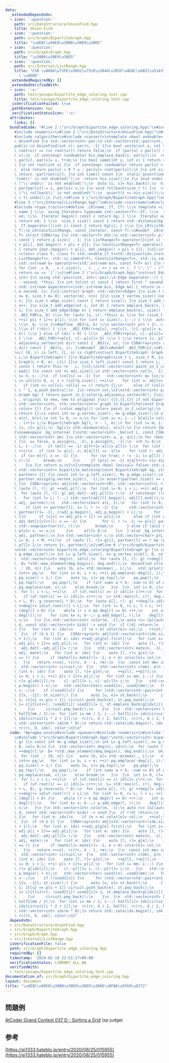 ```yaml
---
data:
  _extendedDependsOn:
  - icon: ':question:'
    path: src/DataStructure/UnionFind.hpp
    title: Union-Find
  - icon: ':question:'
    path: src/Graph/BipartiteGraph.hpp
    title: "\u4E8C\u90E8\u30B0\u30E9\u30D5"
  - icon: ':question:'
    path: src/Graph/Graph.hpp
    title: "\u30B0\u30E9\u30D5"
  - icon: ':question:'
    path: src/Internal/ListRange.hpp
    title: "CSR \u8868\u73FE\u3092\u7528\u3044\u305F\u4E8C\u6B21\u5143\u914D\u5217\
      \ \u4ED6"
  _extendedRequiredBy: []
  _extendedVerifiedWith:
  - icon: ':x:'
    path: test/yosupo/bipartite_edge_coloring.test.cpp
    title: test/yosupo/bipartite_edge_coloring.test.cpp
  _isVerificationFailed: true
  _pathExtension: hpp
  _verificationStatusIcon: ':x:'
  attributes:
    links: []
  bundledCode: "#line 2 \"src/Graph/bipartite_edge_coloring.hpp\"\n#include <queue>\n\
    #include <numeric>\n#line 2 \"src/DataStructure/UnionFind.hpp\"\n#include <vector>\n\
    #include <algorithm>\n#include <cassert>\ntemplate <bool undoable= false> class\
    \ UnionFind {\n std::vector<int> par;\n std::vector<std::pair<int, int>> his;\n\
    public:\n UnionFind(int n): par(n, -1) {}\n bool unite(int u, int v) {\n  if ((u=\
    \ root(u)) == (v= root(v))) return false;\n  if (par[u] > par[v]) std::swap(u,\
    \ v);\n  if constexpr (undoable) his.emplace_back(v, par[v]);\n  return par[u]+=\
    \ par[v], par[v]= u, true;\n }\n bool same(int u, int v) { return root(u) == root(v);\
    \ }\n int root(int u) {\n  if constexpr (undoable) return par[u] < 0 ? u : root(par[u]);\n\
    \  else return par[u] < 0 ? u : par[u]= root(par[u]);\n }\n int size(int u) {\
    \ return -par[root(u)]; }\n int time() const {\n  static_assert(undoable, \"\\\
    'time\\' is not enabled\");\n  return his.size();\n }\n void undo() {\n  static_assert(undoable,\
    \ \"\\'undo\\' is not enabled\");\n  auto [u, s]= his.back();\n  his.pop_back(),\
    \ par[par[u]]-= s, par[u]= s;\n }\n void rollback(size_t t) {\n  static_assert(undoable,\
    \ \"\\'rollback\\' is not enabled\");\n  assert(t <= his.size());\n  while (his.size()\
    \ > t) undo();\n }\n};\n#line 3 \"src/Graph/BipartiteGraph.hpp\"\n#include <tuple>\n\
    #line 3 \"src/Internal/ListRange.hpp\"\n#include <iostream>\n#include <iterator>\n\
    #include <type_traits>\n#define _LR(name, IT, CT) \\\n template <class T> struct\
    \ name { \\\n  using Iterator= typename std::vector<T>::IT; \\\n  Iterator bg,\
    \ ed; \\\n  Iterator begin() const { return bg; } \\\n  Iterator end() const {\
    \ return ed; } \\\n  size_t size() const { return std::distance(bg, ed); } \\\n\
    \  CT &operator[](int i) const { return bg[i]; } \\\n }\n_LR(ListRange, iterator,\
    \ T);\n_LR(ConstListRange, const_iterator, const T);\n#undef _LR\ntemplate <class\
    \ T> struct CSRArray {\n std::vector<T> dat;\n std::vector<int> p;\n size_t size()\
    \ const { return p.size() - 1; }\n ListRange<T> operator[](int i) { return {dat.begin()\
    \ + p[i], dat.begin() + p[i + 1]}; }\n ConstListRange<T> operator[](int i) const\
    \ { return {dat.cbegin() + p[i], dat.cbegin() + p[i + 1]}; }\n};\ntemplate <template\
    \ <class> class F, class T> std::enable_if_t<std::disjunction_v<std::is_same<F<T>,\
    \ ListRange<T>>, std::is_same<F<T>, ConstListRange<T>>, std::is_same<F<T>, CSRArray<T>>>,\
    \ std::ostream &> operator<<(std::ostream &os, const F<T> &r) {\n os << '[';\n\
    \ for (int _= 0, __= r.size(); _ < __; ++_) os << (_ ? \", \" : \"\") << r[_];\n\
    \ return os << ']';\n}\n#line 3 \"src/Graph/Graph.hpp\"\nstruct Edge: std::pair<int,\
    \ int> {\n using std::pair<int, int>::pair;\n Edge &operator--() { return --first,\
    \ --second, *this; }\n int to(int v) const { return first ^ second ^ v; }\n friend\
    \ std::istream &operator>>(std::istream &is, Edge &e) { return is >> e.first >>\
    \ e.second, is; }\n};\nstruct Graph: std::vector<Edge> {\n size_t n;\n Graph(size_t\
    \ n= 0, size_t m= 0): vector(m), n(n) {}\n size_t vertex_size() const { return\
    \ n; }\n size_t edge_size() const { return size(); }\n size_t add_vertex() { return\
    \ n++; }\n size_t add_edge(int s, int d) { return emplace_back(s, d), size() -\
    \ 1; }\n size_t add_edge(Edge e) { return emplace_back(e), size() - 1; }\n#define\
    \ _ADJ_FOR(a, b) \\\n for (auto [u, v]: *this) a; \\\n for (size_t i= 0; i < n;\
    \ ++i) p[i + 1]+= p[i]; \\\n for (int i= size(); i--;) { \\\n  auto [u, v]= (*this)[i];\
    \ \\\n  b; \\\n }\n#define _ADJ(a, b) \\\n vector<int> p(n + 1), c(size() << !dir);\
    \ \\\n if (!dir) { \\\n  _ADJ_FOR((++p[u], ++p[v]), (c[--p[u]]= a, c[--p[v]]=\
    \ b)) \\\n } else if (dir > 0) { \\\n  _ADJ_FOR(++p[u], c[--p[u]]= a) \\\n } else\
    \ { \\\n  _ADJ_FOR(++p[v], c[--p[v]]= b) \\\n } \\\n return {c, p}\n CSRArray<int>\
    \ adjacency_vertex(int dir) const { _ADJ(v, u); }\n CSRArray<int> adjacency_edge(int\
    \ dir) const { _ADJ(i, i); }\n#undef _ADJ\n#undef _ADJ_FOR\n};\n#line 6 \"src/Graph/BipartiteGraph.hpp\"\
    \n// [0, L) is left, [L, n) is right\nstruct BipartiteGraph: Graph {\n size_t\
    \ L;\n BipartiteGraph() {}\n BipartiteGraph(size_t L, size_t R, size_t m= 0):\
    \ Graph(L + R, m), L(L) {}\n size_t left_size() const { return L; }\n size_t right_size()\
    \ const { return this->n - L; }\n};\nstd::vector<int> paint_in_2_color(const CSRArray<int>\
    \ &adj) {\n const int n= adj.size();\n std::vector<int> col(n, -1);\n for (int\
    \ s= n; s--;)\n  if (col[s] == -1) {\n   std::vector<int> q= {s};\n   for (int\
    \ i= col[s]= 0, v; i < (int)q.size(); ++i)\n    for (int u: adj[v= q[i]])\n  \
    \   if (int c= col[v]; col[u] == c) return {};\n     else if (col[u] == -1) col[u]=\
    \ c ^ 1, q.push_back(u);\n  }\n return col;\n}\nstd::vector<int> paint_in_2_color(const\
    \ Graph &g) { return paint_in_2_color(g.adjacency_vertex(0)); }\n// { BipartiteGraph\
    \ , original to new, new to original }\n// {{},{},{}} if not bipartite\nstd::tuple<BipartiteGraph,\
    \ std::vector<int>, std::vector<int>> graph_to_bipartite(const Graph &g, std::vector<int>\
    \ color= {}) {\n if (color.empty()) color= paint_in_2_color(g);\n if (color.empty())\
    \ return {};\n const int n= g.vertex_size(), m= g.edge_size();\n std::vector<int>\
    \ a(n), b(n);\n int l= 0, r= n;\n for (int i= n; i--;) b[a[i]= color[i] ? --r\
    \ : l++]= i;\n BipartiteGraph bg(l, n - l, m);\n for (int i= m; i--;) {\n  auto\
    \ [u, v]= g[i];\n  bg[i]= std::minmax(a[u], a[v]);\n }\n return {bg, a, b};\n\
    }\nnamespace _bg_internal {\nstd::vector<int> _bm(int L, const CSRArray<int> &adj,\
    \ std::vector<int> &m) {\n std::vector<int> a, p, q(L);\n for (bool u= true; u;)\
    \ {\n  u= false, a.assign(L, -1), p.assign(L, -1);\n  int t= 0;\n  for (int l=\
    \ L; l--;)\n   if (m[l] == -1) q[t++]= a[l]= p[l]= l;\n  for (int i= 0; i < t;\
    \ ++i)\n   if (int l= q[i], x; m[a[l]] == -1)\n    for (int r: adj[l]) {\n   \
    \  if (x= m[r]; x == -1) {\n      for (u= true; r != -1; l= p[l]) m[r]= l, std::swap(m[l],\
    \ r);\n      break;\n     }\n     if (p[x] == -1) a[q[t++]= x]= a[p[x]= l];\n\
    \    }\n }\n return a;\n}\n}\ntemplate <bool lexical= false> std::pair<std::vector<int>,\
    \ std::vector<int>> bipartite_matching(const BipartiteGraph &g, std::vector<int>\
    \ partner= {}) {\n const int L= g.left_size(), M= g.edge_size();\n if (partner.empty())\
    \ partner.assign(g.vertex_size(), -1);\n assert(partner.size() == g.vertex_size());\n\
    \ {\n  CSRArray<int> adj{std::vector<int>(M), std::vector<int>(L + 1)};\n  for\
    \ (auto [l, r]: g) ++adj.p[l];\n  for (int i= 0; i < L; ++i) adj.p[i + 1]+= adj.p[i];\n\
    \  for (auto [l, r]: g) adj.dat[--adj.p[l]]= r;\n  if constexpr (lexical) {\n\
    \   for (int l= L; l--;) std::sort(adj[l].begin(), adj[l].end());\n   _bg_internal::_bm(L,\
    \ adj, partner);\n   std::vector<char> a(L, 1);\n   for (int l= 0; l < L; ++l)\n\
    \    if (int r= partner[l], v= l; r != -1) {\n     std::vector<int> p(L, partner[v]=\
    \ partner[r]= -1), c(adj.p.begin(), adj.p.begin() + L);\n     for (p[v]= -2;;)\
    \ {\n      if (c[v] == adj.p[v + 1]) v= p[v];\n      else if (int u= partner[r=\
    \ adj.dat[c[v]++]]; u == -1) {\n       for (; r != -1; v= p[v]) partner[r]= v,\
    \ std::swap(partner[v], r);\n       break;\n      } else if (a[u] && p[u] == -1)\
    \ p[u]= v, v= u;\n     }\n     a[l]= 0;\n    }\n  } else _bg_internal::_bm(L,\
    \ adj, partner);\n }\n std::vector<int> c;\n std::vector<char> p(L);\n for (int\
    \ i= 0; i < M; ++i)\n  if (auto [l, r]= g[i]; partner[l] == r && !p[l]) c.push_back(i),\
    \ p[l]= 1;\n return {c, partner};\n}\n#line 6 \"src/Graph/bipartite_edge_coloring.hpp\"\
    \nstd::vector<int> bipartite_edge_coloring(BipartiteGraph g) {\n const int m=\
    \ g.edge_size();\n int L= g.left_size(), n= g.vertex_size(), D, col= 0;\n {\n\
    \  std::vector<int> deg(n), id(n);\n  for (auto [l, r]: g) ++deg[l], ++deg[r];\n\
    \  D= *std::max_element(deg.begin(), deg.end());\n  UnionFind uf(n);\n  for (int\
    \ _: {0, n}) {\n   auto [b, e]= std::minmax(_, L);\n   std::priority_queue<std::pair<int,\
    \ int>> pq;\n   for (int i= b; i < e; ++i) pq.emplace(-deg[i], i);\n   for (;\
    \ pq.size() > 1;) {\n    auto [a, v]= pq.top();\n    pq.pop();\n    auto [b, u]=\
    \ pq.top();\n    pq.pop();\n    if (int sum= a + b; -sum <= D) uf.unite(v, u),\
    \ pq.emplace(sum, v);\n    else break;\n   }\n  }\n  int i= 0, cl= 0, cr= 0;\n\
    \  for (; i < L; ++i)\n   if (uf.root(i) == i) id[i]= cl++;\n  for (; i < n; ++i)\n\
    \   if (uf.root(i) == i) id[i]= cr++;\n  L= std::max(cl, cr), deg.assign(n= L\
    \ + L, 0), g.reserve(L * D);\n  for (auto &[l, r]: g) ++deg[l= id[uf.root(l)]],\
    \ ++deg[r= id[uf.root(r)] + L];\n  for (int l= 0, r= L; l < L; ++l)\n   while\
    \ (deg[l] < D) {\n    while (r < n && deg[r] == D) ++r;\n    int x= D - std::max(deg[l],\
    \ deg[r]);\n    for (int k= x; k--;) g.add_edge(l, r);\n    deg[l]+= x, deg[r]+=\
    \ x;\n   }\n }\n std::vector<int> color(m, -1);\n auto rc= [&](auto &&rc, int\
    \ d, const std::vector<int> &idx) -> void {\n  if (!d) return;\n  if (d == 1)\
    \ {\n   for (int e: idx)\n    if (e < m) color[e]= col;\n   ++col;\n   return;\n\
    \  }\n  if (d & 1) {\n   CSRArray<int> adj{std::vector<int>(idx.size()), std::vector<int>(L\
    \ + 1)};\n   for (int e: idx) ++adj.p[g[e].first];\n   for (int i= 0; i < L; ++i)\
    \ adj.p[i + 1]+= adj.p[i];\n   for (int e: idx) {\n    auto [l, r]= g[e];\n  \
    \  adj.dat[--adj.p[l]]= r;\n   }\n   std::vector<int> mate(n, -1), rm;\n   _bg_internal::_bm(L,\
    \ adj, mate);\n   for (int e: idx) {\n    auto [l, r]= g[e];\n    if (mate[l]\
    \ == r) {\n     if (mate[l]= mate[r]= -1; e < m) color[e]= col;\n    } else rm.push_back(e);\n\
    \   }\n   return ++col, rc(rc, d - 1, rm);\n  }\n  const int mm= idx.size();\n\
    \  std::vector<int> circuit;\n  {\n   std::vector<int> c(mm), p(n + 1);\n   for\
    \ (int e: idx) {\n    auto [l, r]= g[e];\n    ++p[l], ++p[r];\n   }\n   for (int\
    \ i= 0; i < L; ++i) p[i + 1]+= p[i];\n   for (int i= mm; i--;) {\n    auto [l,\
    \ r]= g[idx[i]];\n    c[--p[l]]= i, c[--p[r]]= i;\n   }\n   std::vector<int> it(p.begin(),\
    \ p.begin() + n);\n   std::vector<char> used1(n), used2(mm);\n   for (int v= n;\
    \ v--;)\n    if (!used1[v]) {\n     for (std::vector<std::pair<int, int>> st=\
    \ {{v, -1}}; st.size();) {\n      auto [u, e]= st.back();\n      if (used1[u]=\
    \ 1; it[u] == p[u + 1]) circuit.push_back(e), st.pop_back();\n      else if (int\
    \ i= c[it[u]++]; !used2[i]) used2[i]= 1, st.emplace_back(g[idx[i]].to(u), i);\n\
    \     }\n     circuit.pop_back();\n    }\n  }\n  std::vector<int> half1(mm / 2),\
    \ half2(mm / 2);\n  for (int i= mm / 2; i--;) half1[i]= idx[circuit[i * 2]], half2[i]=\
    \ idx[circuit[i * 2 + 1]];\n  rc(rc, d / 2, half1), rc(rc, d / 2, half2);\n };\n\
    \ std::vector<int> idx(m * D);\n return std::iota(idx.begin(), idx.end(), 0),\
    \ rc(rc, D, idx), color;\n}\n"
  code: "#pragma once\n#include <queue>\n#include <numeric>\n#include \"src/DataStructure/UnionFind.hpp\"\
    \n#include \"src/Graph/BipartiteGraph.hpp\"\nstd::vector<int> bipartite_edge_coloring(BipartiteGraph\
    \ g) {\n const int m= g.edge_size();\n int L= g.left_size(), n= g.vertex_size(),\
    \ D, col= 0;\n {\n  std::vector<int> deg(n), id(n);\n  for (auto [l, r]: g) ++deg[l],\
    \ ++deg[r];\n  D= *std::max_element(deg.begin(), deg.end());\n  UnionFind uf(n);\n\
    \  for (int _: {0, n}) {\n   auto [b, e]= std::minmax(_, L);\n   std::priority_queue<std::pair<int,\
    \ int>> pq;\n   for (int i= b; i < e; ++i) pq.emplace(-deg[i], i);\n   for (;\
    \ pq.size() > 1;) {\n    auto [a, v]= pq.top();\n    pq.pop();\n    auto [b, u]=\
    \ pq.top();\n    pq.pop();\n    if (int sum= a + b; -sum <= D) uf.unite(v, u),\
    \ pq.emplace(sum, v);\n    else break;\n   }\n  }\n  int i= 0, cl= 0, cr= 0;\n\
    \  for (; i < L; ++i)\n   if (uf.root(i) == i) id[i]= cl++;\n  for (; i < n; ++i)\n\
    \   if (uf.root(i) == i) id[i]= cr++;\n  L= std::max(cl, cr), deg.assign(n= L\
    \ + L, 0), g.reserve(L * D);\n  for (auto &[l, r]: g) ++deg[l= id[uf.root(l)]],\
    \ ++deg[r= id[uf.root(r)] + L];\n  for (int l= 0, r= L; l < L; ++l)\n   while\
    \ (deg[l] < D) {\n    while (r < n && deg[r] == D) ++r;\n    int x= D - std::max(deg[l],\
    \ deg[r]);\n    for (int k= x; k--;) g.add_edge(l, r);\n    deg[l]+= x, deg[r]+=\
    \ x;\n   }\n }\n std::vector<int> color(m, -1);\n auto rc= [&](auto &&rc, int\
    \ d, const std::vector<int> &idx) -> void {\n  if (!d) return;\n  if (d == 1)\
    \ {\n   for (int e: idx)\n    if (e < m) color[e]= col;\n   ++col;\n   return;\n\
    \  }\n  if (d & 1) {\n   CSRArray<int> adj{std::vector<int>(idx.size()), std::vector<int>(L\
    \ + 1)};\n   for (int e: idx) ++adj.p[g[e].first];\n   for (int i= 0; i < L; ++i)\
    \ adj.p[i + 1]+= adj.p[i];\n   for (int e: idx) {\n    auto [l, r]= g[e];\n  \
    \  adj.dat[--adj.p[l]]= r;\n   }\n   std::vector<int> mate(n, -1), rm;\n   _bg_internal::_bm(L,\
    \ adj, mate);\n   for (int e: idx) {\n    auto [l, r]= g[e];\n    if (mate[l]\
    \ == r) {\n     if (mate[l]= mate[r]= -1; e < m) color[e]= col;\n    } else rm.push_back(e);\n\
    \   }\n   return ++col, rc(rc, d - 1, rm);\n  }\n  const int mm= idx.size();\n\
    \  std::vector<int> circuit;\n  {\n   std::vector<int> c(mm), p(n + 1);\n   for\
    \ (int e: idx) {\n    auto [l, r]= g[e];\n    ++p[l], ++p[r];\n   }\n   for (int\
    \ i= 0; i < L; ++i) p[i + 1]+= p[i];\n   for (int i= mm; i--;) {\n    auto [l,\
    \ r]= g[idx[i]];\n    c[--p[l]]= i, c[--p[r]]= i;\n   }\n   std::vector<int> it(p.begin(),\
    \ p.begin() + n);\n   std::vector<char> used1(n), used2(mm);\n   for (int v= n;\
    \ v--;)\n    if (!used1[v]) {\n     for (std::vector<std::pair<int, int>> st=\
    \ {{v, -1}}; st.size();) {\n      auto [u, e]= st.back();\n      if (used1[u]=\
    \ 1; it[u] == p[u + 1]) circuit.push_back(e), st.pop_back();\n      else if (int\
    \ i= c[it[u]++]; !used2[i]) used2[i]= 1, st.emplace_back(g[idx[i]].to(u), i);\n\
    \     }\n     circuit.pop_back();\n    }\n  }\n  std::vector<int> half1(mm / 2),\
    \ half2(mm / 2);\n  for (int i= mm / 2; i--;) half1[i]= idx[circuit[i * 2]], half2[i]=\
    \ idx[circuit[i * 2 + 1]];\n  rc(rc, d / 2, half1), rc(rc, d / 2, half2);\n };\n\
    \ std::vector<int> idx(m * D);\n return std::iota(idx.begin(), idx.end(), 0),\
    \ rc(rc, D, idx), color;\n}"
  dependsOn:
  - src/DataStructure/UnionFind.hpp
  - src/Graph/BipartiteGraph.hpp
  - src/Graph/Graph.hpp
  - src/Internal/ListRange.hpp
  isVerificationFile: false
  path: src/Graph/bipartite_edge_coloring.hpp
  requiredBy: []
  timestamp: '2024-02-19 22:51:27+09:00'
  verificationStatus: LIBRARY_ALL_WA
  verifiedWith:
  - test/yosupo/bipartite_edge_coloring.test.cpp
documentation_of: src/Graph/bipartite_edge_coloring.hpp
layout: document
title: "\u4E8C\u90E8\u30B0\u30E9\u30D5\u306E\u8FBA\u5F69\u8272"
---
```




## 問題例
[AtCoder Grand Contest 037 D - Sorting a Grid](https://atcoder.jp/contests/agc037/tasks/agc037_d) (sp judge)

## 参考
[https://ei1333.hateblo.jp/entry/2020/08/25/015955](https://ei1333.hateblo.jp/entry/2020/08/25/015955)